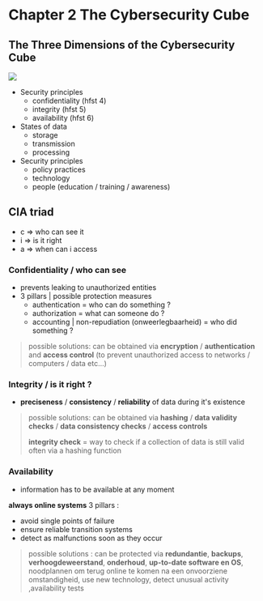 # Chapter 2 The Cybersecurity Cube

## The Three Dimensions of the Cybersecurity Cube

<img src="https://2.bp.blogspot.com/-tAKmcpej7o0/VeqIfhTgF_I/AAAAAAAABxA/upx7EcphXa0/s1600/mccumber-cube.jpg">

- Security principles
  - confidentiality (hfst 4)
  - integrity (hfst 5)
  - availability (hfst 6)
- States of data
  - storage
  - transmission
  - processing
- Security principles
  - policy practices
  - technology
  - people (education / training / awareness)

## **CIA triad**

- c => who can see it
- i => is it right
- a => when can i access

### Confidentiality / who can see

- prevents leaking to unauthorized entities
- 3 pillars | possible protection measures
  - authentication = who can do something ?
  - authorization = what can someone do ?
  - accounting | non-repudiation (onweerlegbaarheid) = who did something ?

>  possible solutions: can be obtained via **encryption** / **authentication** and **access control** (to prevent unauthorized access to networks / computers / data etc...)

### Integrity / is it right ? 

- **preciseness** / **consistency** / **reliability** of data during it's existence

>  possible solutions: can be obtained via **hashing** / **data validity checks** / **data consistency checks** / **access controls**
>
> **integrity check** = way to check if a collection of data is still valid often via a hashing function

### Availability

- information has to be available at any moment

**always online systems** 3 pillars :

- avoid single points of failure
- ensure reliable transition systems
- detect as malfunctions soon as they occur

> possible solutions : can be protected via **redundantie**, **backups**, **verhoogdeweerstand**, **onderhoud**, **up-to-date software en OS**, noodplannen om terug online te komen na een onvoorziene omstandigheid, use new technology, detect unusual activity ,availability tests

